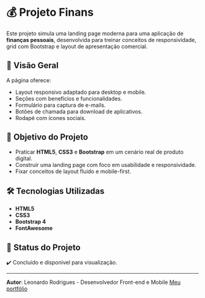 # 💰 Projeto Finans

Este projeto simula uma landing page moderna para uma aplicação de **finanças pessoais**, desenvolvida para treinar conceitos de responsividade, grid com Bootstrap e layout de apresentação comercial.

## 🔎 Visão Geral

A página oferece:

* Layout responsivo adaptado para desktop e mobile.
* Seções com benefícios e funcionalidades.
* Formulário para captura de e-mails.
* Botões de chamada para download de aplicativos.
* Rodapé com ícones sociais.

## 🚀 Objetivo do Projeto

* Praticar **HTML5**, **CSS3** e **Bootstrap** em um cenário real de produto digital.
* Construir uma landing page com foco em usabilidade e responsividade.
* Fixar conceitos de layout fluido e mobile-first.

## 🛠️ Tecnologias Utilizadas

* **HTML5**
* **CSS3**
* **Bootstrap 4**
* **FontAwesome**

## 📌 Status do Projeto

✔️ Concluído e disponível para visualização.

---

**Autor**: Leonardo Rodrigues - Desenvolvedor Front-end e Mobile
[Meu portfólio](https://leorodrigues.dev)

